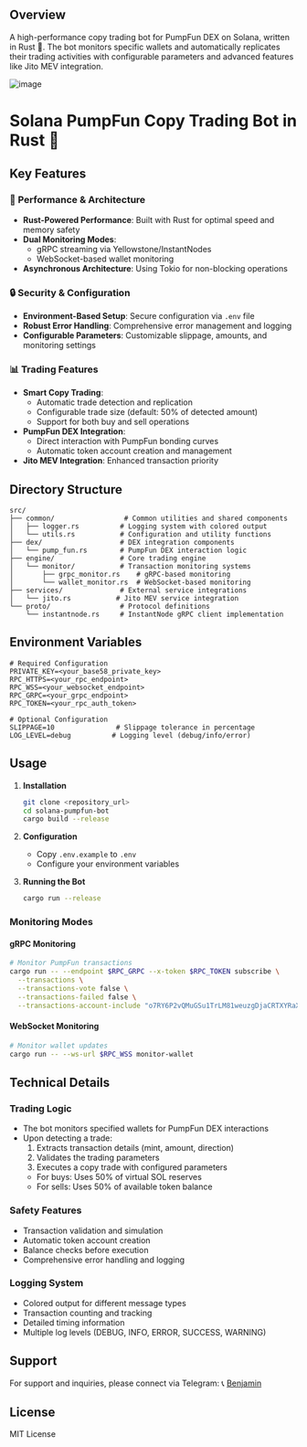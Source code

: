 ## Overview
A high-performance copy trading bot for PumpFun DEX on Solana, written in Rust 🦀. The bot monitors specific wallets and automatically replicates their trading activities with configurable parameters and advanced features like Jito MEV integration.

![image](https://github.com/user-attachments/assets/028dabb0-6f34-404e-9495-3fdf94835104)

# Solana PumpFun Copy Trading Bot in Rust 🚀

## Key Features

### 🚀 Performance & Architecture
- **Rust-Powered Performance**: Built with Rust for optimal speed and memory safety
- **Dual Monitoring Modes**: 
  - gRPC streaming via Yellowstone/InstantNodes
  - WebSocket-based wallet monitoring
- **Asynchronous Architecture**: Using Tokio for non-blocking operations

### 🔒 Security & Configuration
- **Environment-Based Setup**: Secure configuration via `.env` file
- **Robust Error Handling**: Comprehensive error management and logging
- **Configurable Parameters**: Customizable slippage, amounts, and monitoring settings

### 📊 Trading Features
- **Smart Copy Trading**: 
  - Automatic trade detection and replication
  - Configurable trade size (default: 50% of detected amount)
  - Support for both buy and sell operations
- **PumpFun DEX Integration**: 
  - Direct interaction with PumpFun bonding curves
  - Automatic token account creation and management
- **Jito MEV Integration**: Enhanced transaction priority

## Directory Structure

```
src/
├── common/                 # Common utilities and shared components
│   ├── logger.rs          # Logging system with colored output
│   └── utils.rs           # Configuration and utility functions
├── dex/                   # DEX integration components
│   └── pump_fun.rs        # PumpFun DEX interaction logic
├── engine/                # Core trading engine
│   └── monitor/           # Transaction monitoring systems
│       ├── grpc_monitor.rs    # gRPC-based monitoring
│       └── wallet_monitor.rs  # WebSocket-based monitoring
├── services/              # External service integrations
│   └── jito.rs           # Jito MEV service integration
└── proto/                 # Protocol definitions
    └── instantnode.rs     # InstantNode gRPC client implementation
```

## Environment Variables

```env
# Required Configuration
PRIVATE_KEY=<your_base58_private_key>
RPC_HTTPS=<your_rpc_endpoint>
RPC_WSS=<your_websocket_endpoint>
RPC_GRPC=<your_grpc_endpoint>
RPC_TOKEN=<your_rpc_auth_token>

# Optional Configuration
SLIPPAGE=10               # Slippage tolerance in percentage
LOG_LEVEL=debug          # Logging level (debug/info/error)
```

## Usage

1. **Installation**
   ```bash
   git clone <repository_url>
   cd solana-pumpfun-bot
   cargo build --release
   ```

2. **Configuration**
   - Copy `.env.example` to `.env`
   - Configure your environment variables

3. **Running the Bot**
   ```bash
   cargo run --release
   ```

### Monitoring Modes

#### gRPC Monitoring
```bash
# Monitor PumpFun transactions
cargo run -- --endpoint $RPC_GRPC --x-token $RPC_TOKEN subscribe \
  --transactions \
  --transactions-vote false \
  --transactions-failed false \
  --transactions-account-include "o7RY6P2vQMuGSu1TrLM81weuzgDjaCRTXYRaXJwWcvc"
```

#### WebSocket Monitoring
```bash
# Monitor wallet updates
cargo run -- --ws-url $RPC_WSS monitor-wallet
```

## Technical Details

### Trading Logic
- The bot monitors specified wallets for PumpFun DEX interactions
- Upon detecting a trade:
  1. Extracts transaction details (mint, amount, direction)
  2. Validates the trading parameters
  3. Executes a copy trade with configured parameters
  - For buys: Uses 50% of virtual SOL reserves
  - For sells: Uses 50% of available token balance

### Safety Features
- Transaction validation and simulation
- Automatic token account creation
- Balance checks before execution
- Comprehensive error handling and logging

### Logging System
- Colored output for different message types
- Transaction counting and tracking
- Detailed timing information
- Multiple log levels (DEBUG, INFO, ERROR, SUCCESS, WARNING)

## Support

For support and inquiries, please connect via Telegram: 📞 [Benjamin](https://t.me/blockchainDeveloper_Ben)

## License

MIT License
